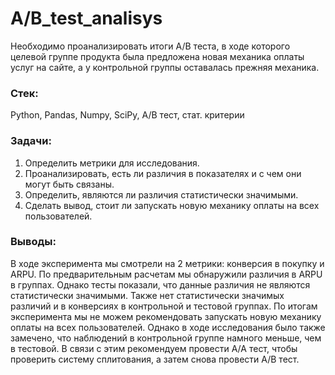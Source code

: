 # A/B_test_analisys

Необходимо проанализировать итоги A/B теста, в ходе которого целевой группе продукта была предложена новая механика оплаты услуг на сайте, а у контрольной группы оставалась прежняя механика.

### Стек:
Python, Pandas, Numpy, SciPy, A/B тест, стат. критерии

### Задачи:
1. Определить метрики для исследования.   
2. Проанализировать, есть ли различия в показателях и с чем они могут быть связаны.   
3. Определить, являются ли различия статистически значимыми.   
4. Сделать вывод, стоит ли запускать новую механику оплаты на всех пользователей.  

### Выводы:
В ходе эксперимента мы смотрели на 2 метрики: конверсия в покупку и ARPU. По предварительным расчетам мы обнаружили различия в ARPU в группах. Однако тесты показали, что данные различия не являются статистически значимыми. Также нет статистически значимых различий и в конверсиях в контрольной и тестовой группах. По итогам эксперимента мы не можем рекомендовать запускать новую механику оплаты на всех пользователей. Однако в ходе исследования было также замечено, что наблюдений в контрольной группе намного меньше, чем в тестовой. В связи с этим рекомендуем провести A/A тест, чтобы проверить систему сплитования, а затем снова провести A/B тест.
